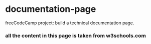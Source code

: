 # documentation-page
freeCodeCamp project: build a technical documentation page.

### all the content in this page is taken from w3schools.com